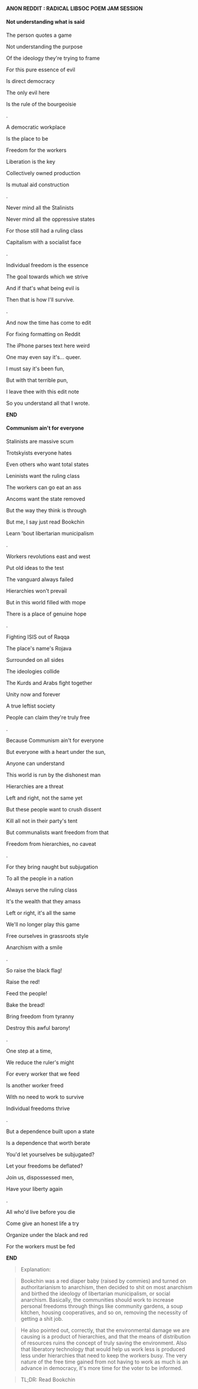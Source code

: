 #### ANON REDDIT : RADICAL LIBSOC POEM JAM SESSION

#### Not understanding what is said 

The person quotes a game

Not understanding the purpose 

Of the ideology they're trying to frame

For this pure essence of evil

Is direct democracy
 
The only evil here

Is the rule of the bourgeoisie 

.

A democratic workplace 

Is the place to be

Freedom for the workers

Liberation is the key

Collectively owned production 

Is mutual aid construction 

.

Never mind all the Stalinists 

Never mind all the oppressive states

For those still had a ruling class

Capitalism with a socialist face

.

Individual freedom is the essence

The goal towards which we strive 

And if that's what being evil is

Then that is how I'll survive. 

.

And now the time has come to edit

For fixing formatting on Reddit 

The iPhone parses text here weird 

One may even say it's... queer. 

I must say it's been fun, 

But with that terrible pun,

I leave thee with this edit note 

So you understand all that I wrote.

**END**


#### Communism ain't for everyone 

Stalinists are massive scum 

Trotskyists everyone hates 

Even others who want total states 

Leninists want the ruling class 

The workers can go eat an ass 

Ancoms want the state removed 

But the way they think is through 

But me, I say just read Bookchin 

Learn 'bout libertarian municipalism 

.

Workers revolutions east and west 

Put old ideas to the test 

The vanguard always failed 

Hierarchies won't prevail 

But in this world filled with mope 

There is a place of genuine hope 

.

Fighting ISIS out of Raqqa 

The place's name's Rojava 

Surrounded on all sides 

The ideologies collide 

The Kurds and Arabs fight together 

Unity now and forever 

A true leftist society 

People can claim they're truly free 

.

Because Communism ain't for everyone 

But everyone with a heart under the sun, 

Anyone can understand 

This world is run by the dishonest man 

Hierarchies are a threat 

Left and right, not the same yet 

But these people want to crush dissent 

Kill all not in their party's tent 

But communalists want freedom from that 

Freedom from hierarchies, no caveat 

.

For they bring naught but subjugation 

To all the people in a nation 

Always serve the ruling class 

It's the wealth that they amass 

Left or right, it's all the same 

We'll no longer play this game 

Free ourselves in grassroots style 

Anarchism with a smile 

.

So raise the black flag! 

Raise the red! 

Feed the people! 

Bake the bread! 

Bring freedom from tyranny 

Destroy this awful barony! 

.

One step at a time, 

We reduce the ruler's might 

For every worker that we feed 

Is another worker freed 

With no need to work to survive 

Individual freedoms thrive 

.

But a dependence built upon a state 

Is a dependence that worth berate 

You'd let yourselves be subjugated? 

Let your freedoms be deflated? 

Join us, dispossessed men, 

Have your liberty again 

.

All who'd live before you die 

Come give an honest life a try 

Organize under the black and red 

For the workers must be fed 

**END**

> Explanation:

> Bookchin was a red diaper baby (raised by commies) and turned on authoritarianism to anarchism, then decided to shit on most anarchism and 
> birthed the ideology of libertarian municipalism, or social anarchism.  Basically, the communities should work to increase personal 
> freedoms through things like community gardens, a soup kitchen, housing cooperatives, and so on, removing the necessity of getting a shit 
> job. 

> He also pointed out, correctly, that the environmental damage we are causing is a product of hierarchies, and that the means of 
> distribution of resources ruins the concept of truly saving the environment.  Also that liberatory technology that would help us work less 
> is produced less under hierarchies that need to keep the workers busy.  The very nature of the free time gained from not having to work as 
> much is an advance in democracy, it's more time for the voter to be informed. 

> TL;DR: Read Bookchin
